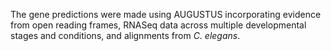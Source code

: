 [//]: # (Created by ./bin/manage_files.pl from ./species/Steinernema_carpocapsae/PRJNA202318/Steinernema_carpocapsae_PRJNA202318.annotation.html on Thu Jun 11 13:45:48 2020)
The gene predictions were made using AUGUSTUS incorporating evidence from open reading frames, RNASeq data across multiple developmental stages and conditions, and alignments from _C. elegans_.
